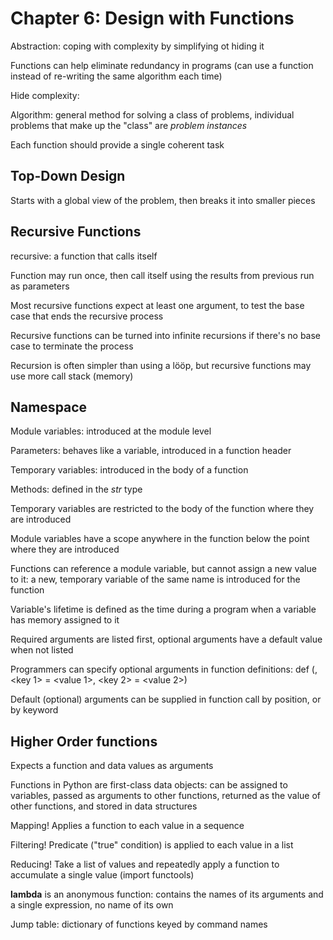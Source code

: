 # Chapter 6: Design with Functions

Abstraction: coping with complexity by simplifying ot hiding it

Functions can help eliminate redundancy in programs (can use a function instead of re-writing the same algorithm each time)

Hide complexity:

Algorithm: general method for solving a class of problems, individual problems that make up the "class" are *problem instances*

Each function should provide a single coherent task

## Top-Down Design

Starts with a global view of the problem, then breaks it into smaller pieces

## Recursive Functions

recursive: a function that calls itself

Function may run once, then call itself using the results from previous run as parameters

Most recursive functions expect at least one argument, to test the base case that ends the recursive process

Recursive functions can be turned into infinite recursions if there's no base case to terminate the process

Recursion is often simpler than using a lööp, but recursive functions may use more call stack (memory)

## Namespace

Module variables: introduced at the module level

Parameters: behaves like a variable, introduced in a function header

Temporary variables: introduced in the body of a function

Methods: defined in the *str* type

Temporary variables are restricted to the body of the function where they are introduced

Module variables have a scope anywhere in the function below the point where they are introduced

Functions can reference a module variable, but cannot assign a new value to it: a new, temporary variable of the same name is introduced for the function

Variable's lifetime is defined as the time during a program when a variable has memory assigned to it

Required arguments are listed first, optional arguments have a default value when not listed

Programmers can specify optional arguments in function definitions:
def <function name>(<required argument>, <key 1> = <value 1>, <key 2> = <value 2>)

Default (optional) arguments can be supplied in function call by position, or by keyword

## Higher Order functions

Expects a function and data values as arguments

Functions in Python are first-class data objects: can be assigned to variables, passed as arguments to other functions, returned as the value of other functions, and stored in data structures

Mapping! 
Applies a function to each value in a sequence

Filtering!
Predicate ("true" condition) is applied to each value in a list

Reducing!
Take a list of values and repeatedly apply a function to accumulate a single value (import functools)

**lambda** is an anonymous function: contains the names of its arguments and a single expression, no name of its own

Jump table: dictionary of functions keyed by command names